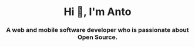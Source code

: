 <h1 align="center">Hi 👋, I'm Anto</h1>
<h3 align="center">A web and mobile software developer who is passionate about Open Source.</h3>
